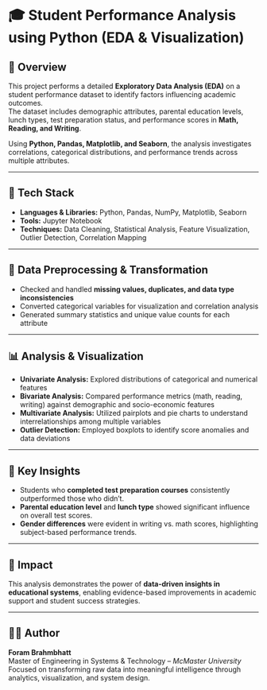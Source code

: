 # 🎓 Student Performance Analysis using Python (EDA & Visualization)

## 📄 Overview
This project performs a detailed **Exploratory Data Analysis (EDA)** on a student performance dataset to identify factors influencing academic outcomes.  
The dataset includes demographic attributes, parental education levels, lunch types, test preparation status, and performance scores in **Math, Reading, and Writing**.  

Using **Python, Pandas, Matplotlib, and Seaborn**, the analysis investigates correlations, categorical distributions, and performance trends across multiple attributes.  

---

## 🧰 Tech Stack
- **Languages & Libraries:** Python, Pandas, NumPy, Matplotlib, Seaborn  
- **Tools:** Jupyter Notebook  
- **Techniques:** Data Cleaning, Statistical Analysis, Feature Visualization, Outlier Detection, Correlation Mapping  

---

## 🧼 Data Preprocessing & Transformation
- Checked and handled **missing values, duplicates, and data type inconsistencies**  
- Converted categorical variables for visualization and correlation analysis  
- Generated summary statistics and unique value counts for each attribute  

---

## 📊 Analysis & Visualization
- **Univariate Analysis:** Explored distributions of categorical and numerical features  
- **Bivariate Analysis:** Compared performance metrics (math, reading, writing) against demographic and socio-economic features  
- **Multivariate Analysis:** Utilized pairplots and pie charts to understand interrelationships among multiple variables  
- **Outlier Detection:** Employed boxplots to identify score anomalies and data deviations  

---

## 🧠 Key Insights
- Students who **completed test preparation courses** consistently outperformed those who didn’t.  
- **Parental education level** and **lunch type** showed significant influence on overall test scores.  
- **Gender differences** were evident in writing vs. math scores, highlighting subject-based performance trends.  

---

## 🚀 Impact
This analysis demonstrates the power of **data-driven insights in educational systems**, enabling evidence-based improvements in academic support and student success strategies.  

---

## 👩‍💻 Author
**Foram Brahmbhatt**  
Master of Engineering in Systems & Technology – *McMaster University*  
Focused on transforming raw data into meaningful intelligence through analytics, visualization, and system design.
